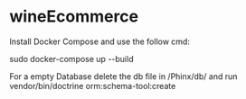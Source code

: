 # wineEcommerce

Install Docker Compose and use the follow cmd:

sudo docker-compose up --build

For a empty Database delete the db file in /Phinx/db/ and run vendor/bin/doctrine orm:schema-tool:create
